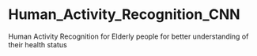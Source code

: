# Human_Activity_Recognition_CNN
Human Activity Recognition for Elderly people for better understanding of their health status
